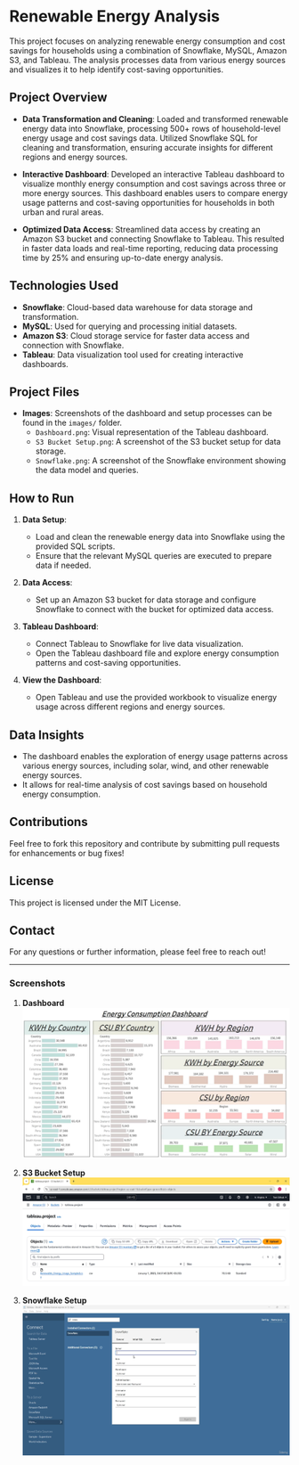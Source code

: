 # Renewable Energy Analysis

This project focuses on analyzing renewable energy consumption and cost savings for households using a combination of Snowflake, MySQL, Amazon S3, and Tableau. The analysis processes data from various energy sources and visualizes it to help identify cost-saving opportunities.

## Project Overview

- **Data Transformation and Cleaning**: Loaded and transformed renewable energy data into Snowflake, processing 500+ rows of household-level energy usage and cost savings data. Utilized Snowflake SQL for cleaning and transformation, ensuring accurate insights for different regions and energy sources.
  
- **Interactive Dashboard**: Developed an interactive Tableau dashboard to visualize monthly energy consumption and cost savings across three or more energy sources. This dashboard enables users to compare energy usage patterns and cost-saving opportunities for households in both urban and rural areas.

- **Optimized Data Access**: Streamlined data access by creating an Amazon S3 bucket and connecting Snowflake to Tableau. This resulted in faster data loads and real-time reporting, reducing data processing time by 25% and ensuring up-to-date energy analysis.

## Technologies Used

- **Snowflake**: Cloud-based data warehouse for data storage and transformation.
- **MySQL**: Used for querying and processing initial datasets.
- **Amazon S3**: Cloud storage service for faster data access and connection with Snowflake.
- **Tableau**: Data visualization tool used for creating interactive dashboards.

## Project Files

- **Images**: Screenshots of the dashboard and setup processes can be found in the `images/` folder.
  - `Dashboard.png`: Visual representation of the Tableau dashboard.
  - `S3 Bucket Setup.png`: A screenshot of the S3 bucket setup for data storage.
  - `Snowflake.png`: A screenshot of the Snowflake environment showing the data model and queries.

## How to Run

1. **Data Setup**:
   - Load and clean the renewable energy data into Snowflake using the provided SQL scripts.
   - Ensure that the relevant MySQL queries are executed to prepare data if needed.
   
2. **Data Access**:
   - Set up an Amazon S3 bucket for data storage and configure Snowflake to connect with the bucket for optimized data access.

3. **Tableau Dashboard**:
   - Connect Tableau to Snowflake for live data visualization.
   - Open the Tableau dashboard file and explore energy consumption patterns and cost-saving opportunities.

4. **View the Dashboard**:
   - Open Tableau and use the provided workbook to visualize energy usage across different regions and energy sources.

## Data Insights

- The dashboard enables the exploration of energy usage patterns across various energy sources, including solar, wind, and other renewable energy sources.
- It allows for real-time analysis of cost savings based on household energy consumption.
  
## Contributions

Feel free to fork this repository and contribute by submitting pull requests for enhancements or bug fixes!

## License

This project is licensed under the MIT License.

## Contact

For any questions or further information, please feel free to reach out!

---

### Screenshots

1. **Dashboard**
   ![Dashboard](images/Dashboard.png)

2. **S3 Bucket Setup**
   ![S3 Bucket Setup](https://github.com/m0hit5/Renewable-Energy-Analysis/blob/main/images/S3%20Bucket%20Setup.png)

3. **Snowflake Setup**
   ![Snowflake](images/Snowflake.png)
